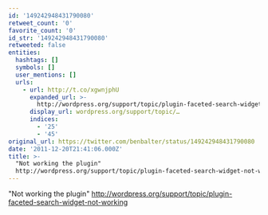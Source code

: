```yaml
---
id: '149242948431790080'
retweet_count: '0'
favorite_count: '0'
id_str: '149242948431790080'
retweeted: false
entities:
  hashtags: []
  symbols: []
  user_mentions: []
  urls:
    - url: http://t.co/xgwnjphU
      expanded_url: >-
        http://wordpress.org/support/topic/plugin-faceted-search-widget-not-working
      display_url: wordpress.org/support/topic/…
      indices:
        - '25'
        - '45'
original_url: https://twitter.com/benbalter/status/149242948431790080
date: '2011-12-20T21:41:06.000Z'
title: >-
  "Not working the plugin"
  http://wordpress.org/support/topic/plugin-faceted-search-widget-not-working
---
```


"Not working the plugin" http://wordpress.org/support/topic/plugin-faceted-search-widget-not-working